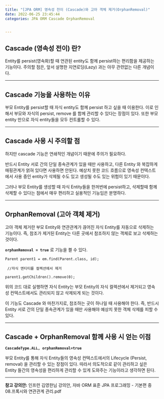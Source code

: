 ```yaml
---
title: "[JPA ORM] 영속성 전이 (Cascade)와 고아 객체 제거(OrphanRemoval)"
date: 2022-06-25 23:45:44
categories: JPA ORM Cascade OrphanRemoval


---
```


## Cascade (영속성 전이) 란?

Entity를 persist(영속화)할 때 연관된 entity도 함께 persist하는 편리함을 제공하는 기능이다. 주의할 점은, 앞서 설명한 지연로딩(Lazy) 과는 아무 관련없는 다른 개념이다.

- - -

## Cascade 기능을 사용하는 이유

부모 Entity를 persist할 때 자식 entity도 함께 persist 하고 싶을 때 이용한다. 이로 인해서 부모와 자식의 persist, remove 를 함께 관리할 수 있다는 장점이 있다. 또한 부모 entity 만으로 자식 entity들을 모두 컨트롤할 수 있다.

- - -

## Cascade 사용 시 주의할 점

하지만 cascade 기능은 연쇄적인 개념이기 때문에 주의가 필요하다. 

반드시 Entity 서로 간의 단일 종속관계가 있을 때만 사용하고, 다른 Entity 와 복잡하게 매핑관계가 얽혀 있다면 사용하면 안된다. 예상치 못한 코드 흐름으로 영속성 컨텍스트에서 사용 중인 entity가 삭제될 수도 있고 생성될 수도 있는 위험이 있기 때문이다. 

그러나 부모 Entity를 생성할 때 자식 Entity들을 한꺼번에 persist하고, 삭제할때 함께 삭제할 수 있다는 점에서 매우 편리하고 실용적인 기능임은 분명하다.

- - -

## OrphanRemoval (고아 객체 제거)

고아 객체 제거란 부모 Entity와 연관관계가 끊어진 자식 Entity를 자동으로 삭제하는 기능이다. 즉, 참조가 제거된 Entity는 다른 곳에서 참조하지 않는 객체로 보고 삭제하는 것이다.

 **`orphanRemoval = true`** 로 기능을 켤 수 있다.

```
Parent parent1 = em.find(Parent.class, id);

 //자식 엔티티를 컬렉션에서 제거

parent1.getChildren().remove(0); 

```

위의 코드 대로 실행하면 자식 Entity는 부모 Entity의 자식 컬렉션에서 제거되고 영속성 컨텍스트에서도 관리되지 않고 삭제되게 되는 것이다.



이 기능도 Cascade 와 마찬가지로, 참조하는 곳이 하나일 때 사용해야 한다. 즉, 반드시 Entity 서로 간의 단일 종속관계가 있을 때만 사용해야 예상치 못한 객체 삭제를 피할 수 있다.

- - -

## Cascade + OrphanRemoval 함께 사용 시 얻는 이점

**`CascadeType.ALL, orphanRemoval=true`**

부모 Entity를 통해 자식 Entity들의 영속성 컨텍스트에서의 Lifecycle (Persist, removal) 을 관리할 수 있는 장점이 있다. 따라서 의도적으로 같이 관리하고 싶은 Entity 들간의 영속성을 편리하게 관리할 수 있게 도와주는 기능이라고 생각하면 된다.

- - -

**참고 강의안:** 인프런 김영한님 강의안, 자바 ORM 표준 JPA 프로그래밍 - 기본편 중 08.프록시와 연관관계 관리.pdf
